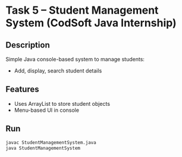 # Task 5 – Student Management System (CodSoft Java Internship)

## Description
Simple Java console-based system to manage students:
- Add, display, search student details

## Features
- Uses ArrayList to store student objects
- Menu-based UI in console

## Run
```bash
javac StudentManagementSystem.java
java StudentManagementSystem

